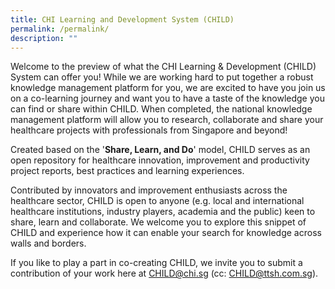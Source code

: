 ```yaml
---
title: CHI Learning and Development System (CHILD)
permalink: /permalink/
description: ""
---
```

Welcome to the preview of what the CHI Learning & Development (CHILD) System can offer you! While we are working hard to put together a robust knowledge management platform for you, we are excited to have you join us on a co-learning journey and want you to have a taste of the knowledge you can find or share within CHILD. When completed, the national knowledge management platform will allow you to research, collaborate and share your healthcare projects with professionals from Singapore and beyond!  
  
Created based on the '**Share, Learn, and Do**' model, CHILD serves as an open repository for healthcare innovation, improvement and productivity project reports, best practices and learning experiences.  
  
Contributed by innovators and improvement enthusiasts across the healthcare sector, CHILD is open to anyone (e.g. local and international healthcare institutions, industry players, academia and the public) keen to share, learn and collaborate. We welcome you to explore this snippet of CHILD and experience how it can enable your search for knowledge across walls and borders.   
  
If you like to play a part in co-creating CHILD, we invite you to submit a contribution of your work here at [CHILD@chi.sg](mailto:CHILD@ttsh.com.sg) (cc: [CHILD@ttsh.com.sg](mailto:CHILD@ttsh.com.sg)).